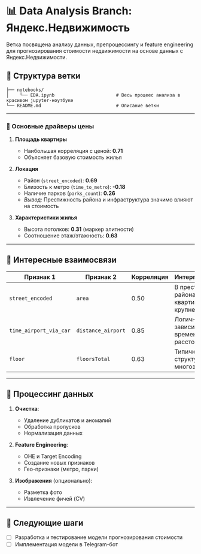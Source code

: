 # 📊 Data Analysis Branch: Яндекс.Недвижимость

Ветка посвящена анализу данных, препроцессингу и feature engineering для прогнозирования стоимости недвижимости на основе данных с Яндекс.Недвижимости.


## 📂 Структура ветки

    ├── notebooks/           
    │    └── EDA.ipynb                       # Весь процеес анализа в красивом jupyter-ноутбуке
    └── README.md                            # Описание ветки

---

### 🏡 Основные драйверы цены
1. **Площадь квартиры**  
   - Наибольшая корреляция с ценой: **0.71**  
   - Объясняет базовую стоимость жилья

2. **Локация**  
   - Район (`street_encoded`): **0.69**  
   - Близость к метро (`time_to_metro`): **-0.18**  
   - Наличие парков (`parks_count`): **0.26**  
   - *Вывод:* Престижность района и инфраструктура значимо влияют на стоимость

3. **Характеристики жилья**  
   - Высота потолков: **0.31** (маркер элитности)  
   - Соотношение этаж/этажность: **0.63**  

---

## 🎯 Интересные взаимосвязи
| Признак 1 | Признак 2 | Корреляция | Интерпретация |
|------------|------------|------------|---------------|
| `street_encoded` | `area` | 0.50 | В престижных районах квартиры крупнее |
| `time_airport_via_car` | `distance_airport` | 0.85 | Логичная зависимость времени от расстояния |
| `floor` | `floorsTotal` | 0.63 | Типичная структура многоэтажек |

---

## 🔧 Процессинг данных  
1. **Очистка**:
   - Удаление дубликатов и аномалий
   - Обработка пропусков
   - Нормализация данных

2. **Feature Engineering**:
   - OHE и Target Encoding
   - Создание новых признаков
   - Гео-признаки (метро, парки)

3. **Изображения** (опционально):
   - Разметка фото
   - Извлечение фичей (CV)

---

## 📌 Следующие шаги
- [ ] Разработка и тестирование модели прогнозирования стоимости  
- [ ] Имплементация модели в Telegram-бот